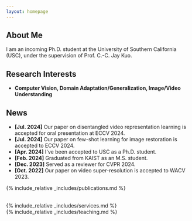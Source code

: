 ```yaml
---
layout: homepage
---
```


## About Me

I am an incoming Ph.D. student at the University of Southern California (USC), under the supervision of Prof. C.-C. Jay Kuo.
<!-- I'm an M.S. candidate at School of Computing, <a href="https://www.kaist.ac.kr/en/">Korea Advanced Institute of Science and Technology (KAIST)</a>, advised by <a href="http://cds.kaist.ac.kr/cdsn/?p=29">Prof. Dongman Lee</a>.  -->
<!-- Previously, I was advised by <a href="https://apl.hongik.ac.kr/professor">Prof. Young Yoon</a> in the Department of Computer Engineering, <a href="https://en.hongik.ac.kr/index.do">Hongik University</a>.  -->

## Research Interests

<!-- - **Computer Vision:** image/video understanding, general purpose vision model
- **Machine Learning:** meta-learning, transfer learning, representation learning -->
- **Computer Vision, Domain Adaptation/Generalization, Image/Video Understanding**

## News

- **[Jul. 2024]** Our paper on disentangled video representation learning is accepted for oral presentation at ECCV 2024.
- **[Jul. 2024]** Our paper on few-shot learning for image restoration is accepted to ECCV 2024.
- **[Apr. 2024]** I've been accepted to USC as a Ph.D. student.
- **[Feb. 2024]** Graduated from KAIST as an M.S. student.
- **[Dec. 2023]** Served as a reviewer for CVPR 2024.
- **[Oct. 2022]** Our paper on video super-resolution is accepted to WACV 2023.
<!-- - **[Mar. 2022]** Joined CDSN Lab at KAIST as a M.S. student! -->

{% include_relative _includes/publications.md %}

<!-- <br>
<br> -->
<!-- {% include_relative _includes/preprints.md %} -->

<!-- {% include_relative _includes/projects.md %} -->
<br>
{% include_relative _includes/services.md %}
<br>
{% include_relative _includes/teaching.md %}
